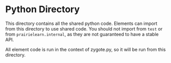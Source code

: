 # Python Directory

This directory contains all the shared python code. Elements can import from this directory to use shared code. You should not import from `test` or from `prairielearn.internal`, as they are not guaranteed to have a stable API.

All element code is run in the context of zygote.py, so it will be run from this directory.
